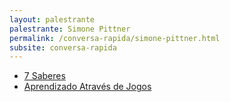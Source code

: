 ```yaml
---
layout: palestrante
palestrante: Simone Pittner
permalink: /conversa-rapida/simone-pittner.html
subsite: conversa-rapida
---
```


* [7 Saberes](/conversa-rapida/simone-pittner-7-saberes)
* [Aprendizado Através de Jogos](/conversa-rapida/simone-pittner-aprendizado-atrav-s-de-jogos)
